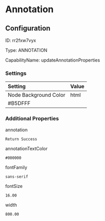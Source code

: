 # Annotation
## Configuration
ID:  rr2fxw7vyx

Type: ANNOTATION 

CapabilityName: updateAnnotationProperties

### Settings
| Setting | Value  |
| :------------------------ | ---------------------------------------- |
| Node Background Color | html 
#B5DFFF | 






### Additional Properties
annotation
```string 
Return Success
```


annotationTextColor
```html 
#000000
```


fontFamily
```string 
sans-serif
```


fontSize
```float64 
16.00
```


width
```float64 
800.00
```




